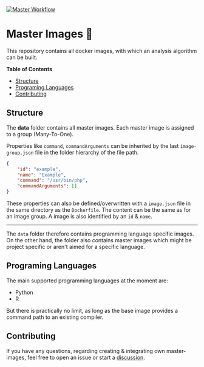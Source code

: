 [![Master Workflow](https://github.com/PHT-Medic/master-images/workflows/main/badge.svg)](https://github.com/PHT-Medic/master-images)

# Master Images 💽
This repository contains all docker images, with which an analysis algorithm can be built.

**Table of Contents**

- [Structure](#structure)
- [Programing Languages](#programing-languages)
- [Contributing](#contributing)

## Structure

The **data** folder contains all master images.
Each master image is assigned to a group (Many-To-One).

Properties like `command`, `commandArguments` can be inherited by the last `image-group.json` file
in the folder hierarchy of the file path.

```json
{
    "id": "example",
    "name": "Example",
    "command": "/usr/bin/php",
    "commandArguments": []
}
```

These properties can also be defined/overwritten with a `image.json` file in the same directory as the `Dockerfile`.
The content can be the same as for an image group. A image is also identified by an `id` & `name`.

---

The `data` folder therefore contains programming language specific images.
On the other hand, the folder also contains master images which might be project specific or 
aren't aimed for a specific language.

## Programing Languages
The main supported programming languages at the moment are:
- Python
- R

But there is practically no limit, as long as the base image provides a command path to an existing compiler.

## Contributing
If you have any questions, regarding creating & integrating own master-images,
feel free to open an issue or start a [discussion](https://github.com/PHT-Medic/master-images/discussions).



